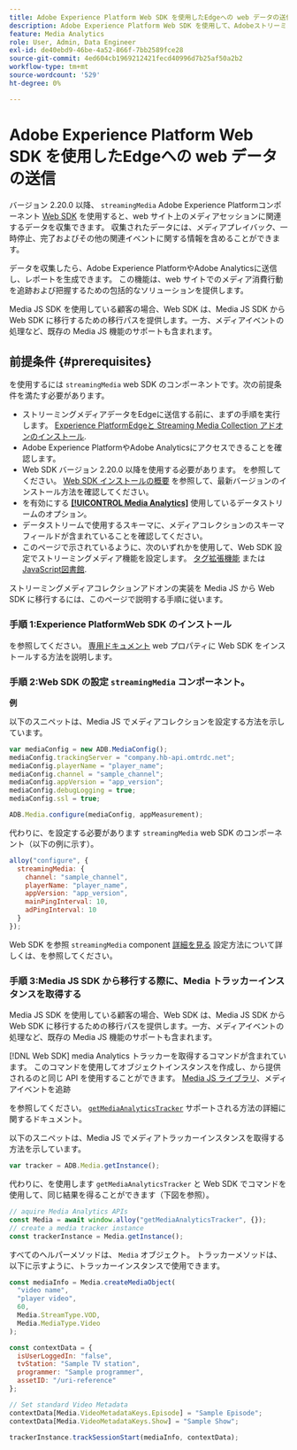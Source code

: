 ```yaml
---
title: Adobe Experience Platform Web SDK を使用したEdgeへの web データの送信
description: Adobe Experience Platform Web SDK を使用して、AdobeストリーミングメディアデータをExperience PlatformEdgeに送信する方法について説明します。
feature: Media Analytics
role: User, Admin, Data Engineer
exl-id: de40ebd9-46be-4a52-866f-7bb2589fce28
source-git-commit: 4ed604cb1969212421fecd40996d7b25af50a2b2
workflow-type: tm+mt
source-wordcount: '529'
ht-degree: 0%

---
```


# Adobe Experience Platform Web SDK を使用したEdgeへの web データの送信

バージョン 2.20.0 以降、 `streamingMedia` Adobe Experience Platformコンポーネント [Web SDK](https://experienceleague.adobe.com/en/docs/experience-platform/web-sdk/home) を使用すると、web サイト上のメディアセッションに関連するデータを収集できます。 収集されたデータには、メディアプレイバック、一時停止、完了およびその他の関連イベントに関する情報を含めることができます。

データを収集したら、Adobe Experience PlatformやAdobe Analyticsに送信し、レポートを生成できます。 この機能は、web サイトでのメディア消費行動を追跡および把握するための包括的なソリューションを提供します。

Media JS SDK を使用している顧客の場合、Web SDK は、Media JS SDK から Web SDK に移行するための移行パスを提供します。一方、メディアイベントの処理など、既存の Media JS 機能のサポートも含まれます。

## 前提条件 {#prerequisites}

を使用するには `streamingMedia` web SDK のコンポーネントです。次の前提条件を満たす必要があります。

* ストリーミングメディアデータをEdgeに送信する前に、まずの手順を実行します。 [Experience PlatformEdgeと Streaming Media Collection アドオンのインストール](/help/implementation/edge/implementation-edge.md).
* Adobe Experience PlatformやAdobe Analyticsにアクセスできることを確認します。
* Web SDK バージョン 2.20.0 以降を使用する必要があります。 を参照してください。 [Web SDK インストールの概要](https://experienceleague.adobe.com/en/docs/experience-platform/web-sdk/install/overview) を参照して、最新バージョンのインストール方法を確認してください。
* を有効にする **[[!UICONTROL Media Analytics]](https://experienceleague.adobe.com/en/docs/experience-platform/datastreams/configure)** 使用しているデータストリームのオプション。
* データストリームで使用するスキーマに、メディアコレクションのスキーマフィールドが含まれていることを確認してください。
* このページで示されているように、次のいずれかを使用して、Web SDK 設定でストリーミングメディア機能を設定します。 [タグ拡張機能](#tag-extension) または [JavaScript図書館](#library).

ストリーミングメディアコレクションアドオンの実装を Media JS から Web SDK に移行するには、このページで説明する手順に従います。

### 手順 1:Experience PlatformWeb SDK のインストール

を参照してください。 [専用ドキュメント](https://experienceleague.adobe.com/en/docs/experience-platform/web-sdk/install/overview) web プロパティに Web SDK をインストールする方法を説明します。

### 手順 2:Web SDK の設定 `streamingMedia` コンポーネント。

**例**

以下のスニペットは、Media JS でメディアコレクションを設定する方法を示しています。

```javascript
var mediaConfig = new ADB.MediaConfig();
mediaConfig.trackingServer = "company.hb-api.omtrdc.net";
mediaConfig.playerName = "player_name";
mediaConfig.channel = "sample_channel";
mediaConfig.appVersion = "app_version";
mediaConfig.debugLogging = true;
mediaConfig.ssl = true;

ADB.Media.configure(mediaConfig, appMeasurement);
```

代わりに、を設定する必要があります `streamingMedia` web SDK のコンポーネント（以下の例に示す）。

```js
alloy("configure", {
  streamingMedia: {
    channel: "sample_channel",
    playerName: "player_name",
    appVersion: "app_version",
    mainPingInterval: 10,
    adPingInterval: 10
  }
});
```

Web SDK を参照 `streamingMedia` component [詳細を見る](https://experienceleague.adobe.com/en/docs/experience-platform/web-sdk/commands/configure/streamingmedia) 設定方法について詳しくは、を参照してください。

### 手順 3:Media JS SDK から移行する際に、Media トラッカーインスタンスを取得する

Media JS SDK を使用している顧客の場合、Web SDK は、Media JS SDK から Web SDK に移行するための移行パスを提供します。一方、メディアイベントの処理など、既存の Media JS 機能のサポートも含まれます。

[!DNL Web SDK] media Analytics トラッカーを取得するコマンドが含まれています。 このコマンドを使用してオブジェクトインスタンスを作成し、から提供されるのと同じ API を使用することができます。 [Media JS ライブラリ](https://adobe-marketing-cloud.github.io/media-sdks/reference/javascript_3x/APIReference.html)、メディアイベントを追跡

を参照してください。 [`getMediaAnalyticsTracker`](https://experienceleague.adobe.com/en/docs/experience-platform/web-sdk/commands/getmediaanalyticstracker) サポートされる方法の詳細に関するドキュメント。

以下のスニペットは、Media JS でメディアトラッカーインスタンスを取得する方法を示しています。

```javascript
var tracker = ADB.Media.getInstance();
```

代わりに、を使用します `getMediaAnalyticsTracker` と Web SDK でコマンドを使用して、同じ結果を得ることができます（下図を参照）。

```js
// aquire Media Analytics APIs
const Media = await window.alloy("getMediaAnalyticsTracker", {});
// create a media tracker instance
const trackerInstance = Media.getInstance();
```

すべてのヘルパーメソッドは、 `Media` オブジェクト。 トラッカーメソッドは、以下に示すように、トラッカーインスタンスで使用できます。

```js
const mediaInfo = Media.createMediaObject(
  "video name",
  "player video",
  60,
  Media.StreamType.VOD,
  Media.MediaType.Video
);

const contextData = {
  isUserLoggedIn: "false",
  tvStation: "Sample TV station",
  programmer: "Sample programmer",
  assetID: "/uri-reference"
};

// Set standard Video Metadata
contextData[Media.VideoMetadataKeys.Episode] = "Sample Episode";
contextData[Media.VideoMetadataKeys.Show] = "Sample Show";

trackerInstance.trackSessionStart(mediaInfo, contextData);
```
